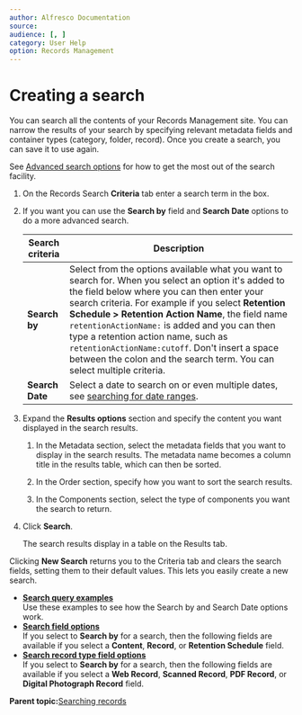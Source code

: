 ```yaml
---
author: Alfresco Documentation
source: 
audience: [, ]
category: User Help
option: Records Management
---
```


# Creating a search

You can search all the contents of your Records Management site. You can narrow the results of your search by specifying relevant metadata fields and container types \(category, folder, record\). Once you create a search, you can save it to use again.

See [Advanced search options](../concepts/rm-search-syntax.md) for how to get the most out of the search facility.

1.  On the Records Search **Criteria** tab enter a search term in the box.

2.  If you want you can use the **Search by** field and **Search Date** options to do a more advanced search.

    |Search criteria|Description|
    |---------------|-----------|
    |**Search by**|Select from the options available what you want to search for. When you select an option it's added to the field below where you can then enter your search criteria. For example if you select **Retention Schedule \> Retention Action Name**, the field name `retentionActionName:` is added and you can then type a retention action name, such as `retentionActionName:cutoff`. Don't insert a space between the colon and the search term. You can select multiple criteria.|
    |**Search Date**|Select a date to search on or even multiple dates, see [searching for date ranges](rm-search-daterange.md).|

3.  Expand the **Results options** section and specify the content you want displayed in the search results.

    1.  In the Metadata section, select the metadata fields that you want to display in the search results. The metadata name becomes a column title in the results table, which can then be sorted.

    2.  In the Order section, specify how you want to sort the search results.

    3.  In the Components section, select the type of components you want the search to return.

4.  Click **Search**.

    The search results display in a table on the Results tab.


Clicking **New Search** returns you to the Criteria tab and clears the search fields, setting them to their default values. This lets you easily create a new search.

-   **[Search query examples](../concepts/rm-search-examples.md)**  
Use these examples to see how the Search by and Search Date options work.
-   **[Search field options](../concepts/rm-search-fields.md)**  
If you select to **Search by** for a search, then the following fields are available if you select a **Content**, **Record**, or **Retention Schedule** field.
-   **[Search record type field options](../concepts/rm-search-specialfields.md)**  
If you select to **Search by** for a search, then the following fields are available if you select a **Web Record**, **Scanned Record**, **PDF Record**, or **Digital Photograph Record** field.

**Parent topic:**[Searching records](../concepts/rm-search.md)

